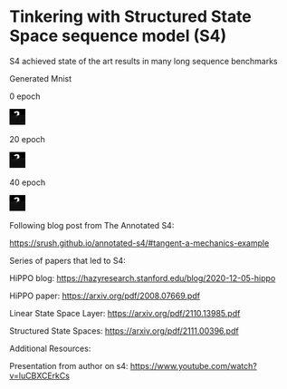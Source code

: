 # Tinkering with Structured State Space sequence model (S4)


S4 achieved state of the art results in many long sequence benchmarks

Generated Mnist

0 epoch

![alt text](https://github.com/YHL04/s4/blob/main/images/17.png)

20 epoch

![alt text](https://github.com/YHL04/s4/blob/main/images/17.png)

40 epoch

![alt text](https://github.com/YHL04/s4/blob/main/images/17.png)



Following blog post from The Annotated S4:

https://srush.github.io/annotated-s4/#tangent-a-mechanics-example




Series of papers that led to S4:


HiPPO blog: https://hazyresearch.stanford.edu/blog/2020-12-05-hippo

HiPPO paper: https://arxiv.org/pdf/2008.07669.pdf

Linear State Space Layer: https://arxiv.org/pdf/2110.13985.pdf

Structured State Spaces: https://arxiv.org/pdf/2111.00396.pdf




Additional Resources:


Presentation from author on s4: https://www.youtube.com/watch?v=luCBXCErkCs



